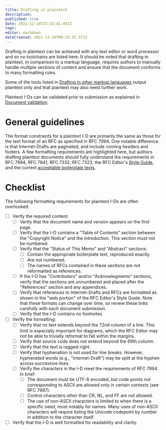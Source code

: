 ```yaml
---
title: Drafting in plaintext
description: 
published: true
date: 2021-12-14T23:32:41.442Z
tags: 
editor: markdown
dateCreated: 2021-12-10T00:25:37.371Z
---
```


Drafting in plaintext can be achieved with any text editor or word processor and so no toolchains are listed here.  It should be noted that drafting in plaintext, in comparison to a markup language, requires authors to manually handle multiple sections of content and ensure that the document conforms to many formatting rules.

Some of the tools listed in [Drafting in other markup languages](/drafting-in-other-markup-languages) output plaintext only and that plaintext may also need further work.

Plaintext I-Ds can be validated prior to submission as explained in [Document validation](/document-validation).

# General guidelines
The format constraints for a plaintext I-D are primarily the same as those for the text format of an RFC as specified in RFC 7994. One notable difference is that Internet-Drafts are paginated, and include running headers and footers. A few formatting requirements are highlighted here, but authors drafting plaintext documents should fully understand the requirements in RFC 7994, RFC 7841, RFC 7332, RFC 7322, the RFC Editor's [Style Guide](https://www.rfc-editor.org/styleguide/), and the current [acceptable boilerplate texts](https://www.iab.org/documents/headers-boilerplate/).

# Checklist

The following formatting requirements for plaintext I-Ds are often overlooked:

- [ ] Verify the required content:
  - [ ] Verify that the document name and version appears on the first page.
  - [ ] Verify that the I-D contains a "Table of Contents" section between the "Copyright Notice" and the introduction. This section must not be numbered.
  - [ ] Verify that the "Status of This Memo" and "Abstract" sections:
    - [ ] Contain the appropriate boilerplate text, reproduced exactly
    - [ ] Are not numbered.
    - [ ] The names of RFCs contained in these sections are not reformatted as references.
  - [ ] If the I-D has "Contributors" and/or "Acknowlegments" sections, verify that the sections are unnumbered and placed after the "References" section and any appendices.
  - [ ] Verify that references to Internet-Drafts and RFCs are formatted as shown in the "web portion" of the RFC Editor's Style Guide. Note that these formats can change over time, so review these links carefully with each document submission.
  - [ ] Verify that the I-D contains no footnotes.
- [ ] Verify the formatting:
  - [ ] Verify that no text extends beyond the 72nd column of a line. This limit is especially important for diagrams, which the RFC Editor may not be able to trivially reformat to fall within the margins.
  - [ ] Verify that source code does not extend beyond the 69th column.
  - [ ] Verify that the text is ragged-right.
  - [ ] Verify that hyphenation is not used for line breaks. However, hyphenated words (e.g., "Internet-Draft") may be split at the hyphen across successive lines.
  - [ ] Verify the characters in the I-D meet the requirements of RFC 7994. In brief:
    - [ ] The document must be UTF-8 encoded, but code points not corresponding to ASCII are allowed only in certain contexts (see RFC 7997). 
    - [ ] Control characters other than CR, NL, and FF are not allowed. 
    - [ ] The use of non-ASCII characters is limited to when there is a specific need, most notably for names. Many uses of non-ASCII characters will require listing the Unicode codepoint by number in addition to the character itself.
- [ ] Verify that the I-D is well formatted for readability and clarity.
